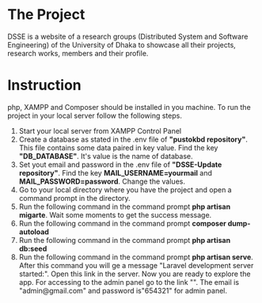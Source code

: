 <h1>The Project</h1>
<p>
DSSE is a website of a research groups (Distributed System and Software Engineering) of the University of Dhaka to showcase all their projects, research works, members and their profile. 
</p>
<h1>Instruction</h1>
php, XAMPP and Composer should be installed in you machine. To run the project in your local server follow the following steps.
<ol>
  <li>
  Start your local server from XAMPP Control Panel  
  </li>
  <li>
   Create a database as stated in the .env file of <b>"pustokbd repository"</b>. This file contains some data paired in key value. Find the key <b>"DB_DATABASE"</b>. It's value is the name of database.
  </li>
  <li>
   Set yout email and password in the .env file of <b>"DSSE-Update repository"</b>. Find the key <b>MAIL_USERNAME=yourmail</b> and <b>MAIL_PASSWORD=password</b>. Change the values.
  </li>
    <li>
      Go to your local directory where you have the project and open a command prompt in the directory.
  </li>
    <li>
  Run the following command in the command prompt <b>php artisan migarte</b>. Wait some moments to get the success message. 
  </li>
    <li>
  Run the following command in the command prompt <b>composer dump-autoload</b> 
  </li>
    <li>
  Run the following command in the command prompt <b>php artisan db:seed</b> 
  </li>
    <li>
  Run the following command in the command prompt <b>php artisan serve</b>. After this command you will ge a message "Laravel development server started:<http://127.0.0.1:8000>". Open this link in the server. Now you are ready to explore the app. For accessing to the admin panel go to the link "<http://127.0.0.1:8000/admin/login>". The email is "admin@gmail.com" and password is"654321" for admin panel.
  </li>
</ol>

